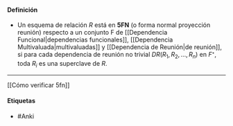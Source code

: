 #### Definición
- Un esquema de relación $R$ está en **5FN** (o forma normal proyección reunión) respecto a un conjunto F de [[Dependencia Funcional|dependencias funcionales]], [[Dependencia Multivaluada|multivaluadas]] y [[Dependencia de Reunión|de reunión]], si para cada dependencia de reunión no trivial $DR(R_1, R_2, ..., R_n)$ en $F⁺$, toda $R_i$ es una superclave de $R$.
***
[[Cómo verificar 5fn]]


#### Etiquetas
- #Anki 